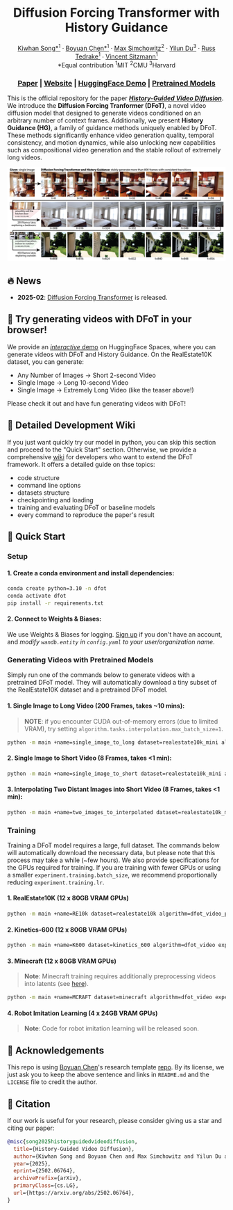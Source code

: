 <h1 align="center">Diffusion Forcing Transformer with History Guidance</h1>
<p align="center">
  <p align="center">
    <a href="https://kiwhan.dev/">Kiwhan Song*<sup>1</sup></a>
    ·
    <a href="https://boyuan.space/">Boyuan Chen*<sup>1</sup></a>
    ·
    <a href="https://msimchowitz.github.io/">Max Simchowitz<sup>2</sup></a>
    ·
    <a href="https://yilundu.github.io/">Yilun Du<sup>3</sup></a>
    ·
    <a href="https://groups.csail.mit.edu/locomotion/russt.html">Russ Tedrake<sup>1</sup></a>
    ·
    <a href="https://www.vincentsitzmann.com/">Vincent Sitzmann<sup>1</sup></a>
    <br/>
    *Equal contribution <sup>1</sup>MIT <sup>2</sup>CMU <sup>3</sup>Harvard
  </p>
  <h3 align="center"><a href="https://arxiv.org/abs/2502.06764">Paper</a> | <a href="https://boyuan.space/history-guidance">Website</a> | <a href="https://huggingface.co/spaces/kiwhansong/diffusion-forcing-transformer">HuggingFace Demo</a> | <a href="https://huggingface.co/kiwhansong/DFoT">Pretrained Models</a></h3>
</p>

This is the official repository for the paper [**_History-Guided Video Diffusion_**](https://arxiv.org/abs/2502.06764). We introduce the **Diffusion Forcing Tranformer (DFoT)**, a novel video diffusion model that designed to generate videos conditioned on an arbitrary number of context frames.  Additionally, we present **History Guidance (HG)**, a family of guidance methods uniquely enabled by DFoT. These methods significantly enhance video generation quality, temporal consistency, and motion dynamics, while also unlocking new capabilities such as compositional video generation and the stable rollout of extremely long videos.

![teaser](teaser.png)


## 🔥 News
- **2025-02**: [Diffusion Forcing Transformer](https://github.com/kwsong0113/diffusion-forcing-transformer) is released.

## 🤗 Try generating videos with DFoT in your browser!

We provide an [_interactive_ demo](https://huggingface.co/spaces/kiwhansong/diffusion-forcing-transformer) on HuggingFace Spaces, where you can generate videos with DFoT and History Guidance. On the RealEstate10K dataset, you can generate:
- Any Number of Images → Short 2-second Video
- Single Image → Long 10-second Video
- Single Image → Extremely Long Video (like the teaser above!)

Please check it out and have fun generating videos with DFoT!


## 📖 Detailed Development Wiki
If you just want quickly try our model in python, you can skip this section and proceed to the "Quick Start" section. Otherwise, we provide a comprehensive [wiki](https://github.com/kwsong0113/diffusion-forcing-transformer/wiki) for developers who want to extend the DFoT framework. It offers a detailed guide on thse topics:
- code structure
- command line options
- datasets structure
- checkpointing and loading
- training and evaluating DFoT or baseline models
- every command to reproduce the paper's result

## 🚀 Quick Start

### Setup

#### 1. Create a conda environment and install dependencies:
```bash
conda create python=3.10 -n dfot
conda activate dfot
pip install -r requirements.txt
```
#### 2. Connect to Weights & Biases:
We use Weights & Biases for logging. [Sign up](https://wandb.ai/login?signup=true) if you don't have an account, and *modify `wandb.entity` in `config.yaml` to your user/organization name*.

### Generating Videos with Pretrained Models

Simply run one of the commands below to generate videos with a pretrained DFoT model. They will automatically download a tiny subset of the RealEstate10K dataset and a pretrained DFoT model.


#### 1. Single Image to Long Video (200 Frames, takes ~10 mins):
> **NOTE**: if you encounter CUDA out-of-memory errors (due to limited VRAM), try setting `algorithm.tasks.interpolation.max_batch_size=1`.
```bash
python -m main +name=single_image_to_long dataset=realestate10k_mini algorithm=dfot_video_pose experiment=video_generation @diffusion/continuous load=pretrained:DFoT_RE10K.ckpt 'experiment.tasks=[validation]' experiment.validation.data.shuffle=True dataset.context_length=1 dataset.frame_skip=1 dataset.n_frames=200 algorithm.tasks.prediction.keyframe_density=0.0625 algorithm.tasks.interpolation.max_batch_size=4 experiment.validation.batch_size=1 algorithm.tasks.prediction.history_guidance.name=stabilized_vanilla +algorithm.tasks.prediction.history_guidance.guidance_scale=4.0 +algorithm.tasks.prediction.history_guidance.stabilization_level=0.02  algorithm.tasks.interpolation.history_guidance.name=vanilla +algorithm.tasks.interpolation.history_guidance.guidance_scale=1.5
```

#### 2. Single Image to Short Video (8 Frames, takes <1 min):
```bash
python -m main +name=single_image_to_short dataset=realestate10k_mini algorithm=dfot_video_pose experiment=video_generation @diffusion/continuous load=pretrained:DFoT_RE10K.ckpt 'experiment.tasks=[validation]' experiment.validation.data.shuffle=True dataset.context_length=1 dataset.frame_skip=20 dataset.n_frames=8 experiment.validation.batch_size=1 algorithm.tasks.prediction.history_guidance.name=vanilla +algorithm.tasks.prediction.history_guidance.guidance_scale=4.0
```

#### 3. Interpolating Two Distant Images into Short Video (8 Frames, takes <1 min):
```bash
python -m main +name=two_images_to_interpolated dataset=realestate10k_mini algorithm=dfot_video_pose experiment=video_generation @diffusion/continuous load=pretrained:DFoT_RE10K.ckpt 'experiment.tasks=[validation]' experiment.validation.data.shuffle=True dataset.frame_skip=20 dataset.n_frames=8 experiment.validation.batch_size=1 algorithm.tasks.prediction.enabled=False algorithm.tasks.interpolation.enabled=True algorithm.tasks.interpolation.history_guidance.name=vanilla +algorithm.tasks.interpolation.history_guidance.guidance_scale=4.0
```

### Training

Training a DFoT model requires a large, full dataset. The commands below will automatically download the necessary data, but please note that this process may take a while (~few hours). We also provide specifications for the GPUs required for training. If you are training with fewer GPUs or using a smaller `⁠experiment.training.batch_size`, we recommend proportionally reducing `⁠experiment.training.lr`.

#### 1. RealEstate10K (12 x 80GB VRAM GPUs)

```bash
python -m main +name=RE10k dataset=realestate10k algorithm=dfot_video_pose experiment=video_generation @diffusion/continuous
```

#### 2. Kinetics-600 (12 x 80GB VRAM GPUs)

```bash
python -m main +name=K600 dataset=kinetics_600 algorithm=dfot_video experiment=video_generation @DiT/XL
```

#### 3. Minecraft (12 x 80GB VRAM GPUs)
> **Note**: Minecraft training requires additionally preprocessing videos into latents (see [here](https://github.com/kwsong0113/diffusion-forcing-transformer/wiki/Training#preprocessing-videos-to-latents-using-imagevaes)).

```bash
python -m main +name=MCRAFT dataset=minecraft algorithm=dfot_video experiment=video_generation @diffusion/continuous @DiT/B
```

#### 4. Robot Imitation Learning (4 x 24GB VRAM GPUs)
> **Note**: Code for robot imitation learning will be released soon.
<!-- ```bash
# Coming soon
``` -->

## 📝 Acknowledgements
This repo is using [Boyuan Chen](https://boyuan.space/)'s research template [repo](https://github.com/buoyancy99/research-template). By its license, we just ask you to keep the above sentence and links in `README.md` and the `LICENSE` file to credit the author.


## 📌 Citation

If our work is useful for your research, please consider giving us a star and citing our paper:

```bibtex
@misc{song2025historyguidedvideodiffusion,
  title={History-Guided Video Diffusion}, 
  author={Kiwhan Song and Boyuan Chen and Max Simchowitz and Yilun Du and Russ Tedrake and Vincent Sitzmann},
  year={2025},
  eprint={2502.06764},
  archivePrefix={arXiv},
  primaryClass={cs.LG},
  url={https://arxiv.org/abs/2502.06764}, 
}
```